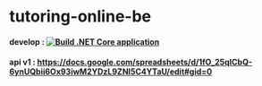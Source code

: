 # tutoring-online-be

#### develop : [![Build .NET Core application](https://github.com/tutoring-online/tutoring-online-be/actions/workflows/pull-request.yml/badge.svg?branch=develop)](https://github.com/tutoring-online/tutoring-online-be/actions/workflows/pull-request.yml)

#### api v1 : https://docs.google.com/spreadsheets/d/1fO_25qICbQ-6ynUQbii6Ox93iwM2YDzL9ZNI5C4YTaU/edit#gid=0
